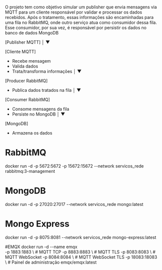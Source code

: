 O projeto tem como objetivo simular um publisher que envia mensagens via MQTT para um cliente responsável por validar e processar os dados recebidos.
Após o tratamento, essas informações são encaminhadas para uma fila no RabbitMQ, onde outro serviço atua como consumidor dessa fila.
Esse consumidor, por sua vez, é responsável por persistir os dados no banco de dados MongoDB

[Publisher MQTT]
        │
        ▼

[Cliente MQTT]
 - Recebe mensagem
 - Valida dados
 - Trata/transforma informações
        │
        ▼

[Producer RabbitMQ]
 - Publica dados tratados na fila
        │
        ▼

[Consumer RabbitMQ]
 - Consome mensagens da fila
 - Persiste no MongoDB
        │
        ▼
  
[MongoDB]
 - Armazena os dados


# RabbitMQ
docker run -d -p 5672:5672 -p 15672:15672 --network servicos_rede rabbitmq:3-management

# MongoDB
docker run -d -p 27020:27017 --network servicos_rede mongo:latest

# Mongo Express
docker run -d -p 8075:8081 --network servicos_rede mongo-express:latest

#EMQX
docker run -d --name emqx \
  -p 1883:1883 \    # MQTT TCP
  -p 8883:8883 \    # MQTT TLS
  -p 8083:8083 \    # MQTT WebSocket
  -p 8084:8084 \    # MQTT WebSocket TLS
  -p 18083:18083 \  # Painel de administração
  emqx/emqx:latest
